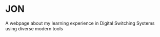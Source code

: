 # JON
A webpage about my learning experience in Digital Switching Systems using diverse modern tools

